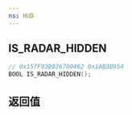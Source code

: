 ```yaml
---
ns: HUD
---
```

## IS_RADAR_HIDDEN

```c
// 0x157F93B036700462 0x1AB3B954
BOOL IS_RADAR_HIDDEN();
```


## 返回值
